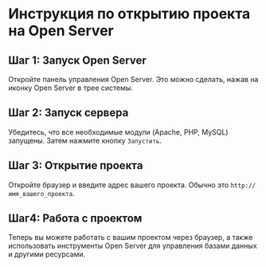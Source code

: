 # Инструкция по открытию проекта на Open Server

## Шаг 1: Запуск Open Server

Откройте панель управления Open Server. Это можно сделать, нажав на иконку Open Server в трее системы.

## Шаг 2: Запуск сервера

Убедитесь, что все необходимые модули (Apache, PHP, MySQL) запущены. Затем нажмите кнопку `Запустить`.

## Шаг 3: Открытие проекта

Откройте браузер и введите адрес вашего проекта. Обычно это `http://имя_вашего_проекта`.

## Шаг4: Работа с проектом

Теперь вы можете работать с вашим проектом через браузер, а также использовать инструменты Open Server для управления базами данных и другими ресурсами.

